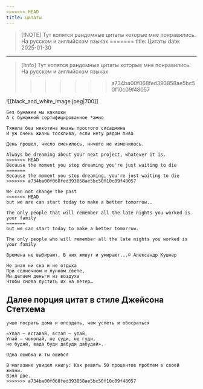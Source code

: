 ```yaml
---
<<<<<<< HEAD
title: цитаты
---
```

> [!NOTE] Тут копятся рандомные цитаты которые мне понравились. На русском и английском языках
=======
title: Цитаты
date: 2025-01-30
---
> [!info] Тут копятся рандомные цитаты которые мне понравились. На русском и английском языках
>>>>>>> a734ba00f068fed393858ae5bc50f10c09f48057


![[black_and_white_image.jpeg|700]]

```
Без бумажки мы какашки
А с бумажкой сертифицированное *амно
```

```
Тяжела без никотина жизнь простого сисадмина
И уж очень жизнь тосклива, если нету рядом пива
```

```
День прошел, число сменилось, ничего не изменилось.
```

```
Always be dreaming about your next project, whatever it is. 
<<<<<<< HEAD
Because the moment you stop dreaming you're just waiting to die
=======
Because the moment you stop dreaming, you're just waiting to die
>>>>>>> a734ba00f068fed393858ae5bc50f10c09f48057
```

```
We can not change the past 
<<<<<<< HEAD
but we are can start today to make a better tomorrow..
```

```
The only people that will remember all the late nights you worked is your family
=======
but we can start today to make a better tomorrow.
```

```
The only people who will remember all the late nights you worked is your family
```

```
Времена не выбирают, В них живут и умирают...© Александр Кушнер
```

```
Не зная ни сна и не отдыха 
При солнечном и лунном свете, 
Мы делаем деньги из воздуха 
Чтобы снова пустить их на ветер…
```

## Далее порция цитат в стиле Джейсона Стетхема

```
учше посрать дома и опоздать, чем успеть и обосраться
```

```
«Упал — вставай, встал — упай, 
Упай — чокопай, не суди, не гуди, 
не будай, вада буди дабуди дабудай».
```

```
Одна ошибка и ты ошибся
```

```
В магазине увидел книгу: Как решить 50 процентов проблем в своей жизни. 
Взял две.
>>>>>>> a734ba00f068fed393858ae5bc50f10c09f48057
```
